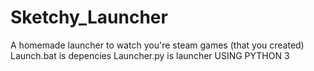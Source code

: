 # Sketchy_Launcher
A homemade launcher to watch you're steam games (that you created)
Launch.bat is depencies
Launcher.py is launcher
USING PYTHON 3
